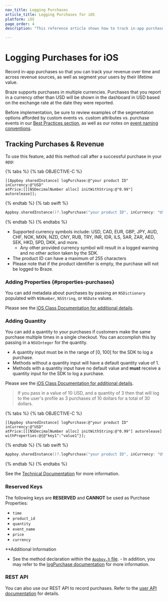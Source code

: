 ```yaml
---
nav_title: Logging Purchases
article_title: Logging Purchases for iOS
platform: iOS
page_order: 4
description: "This reference article shows how to track in-app purchases and revenue and assign purchase properties in your iOS application."

---
```


# Logging Purchases for iOS

Record in-app purchases so that you can track your revenue over time and across revenue sources, as well as segment your users by their lifetime value.

Braze supports purchases in multiple currencies. Purchases that you report in a currency other than USD will be shown in the dashboard in USD based on the exchange rate at the date they were reported.

Before implementation, be sure to review examples of the segmentation options afforded by custom events vs. custom attributes vs. purchase events in our [Best Practices section][5], as well as our notes on [event naming conventions]({{site.baseurl}}/user_guide/data_and_analytics/custom_data/event_naming_conventions/).

## Tracking Purchases & Revenue

To use this feature, add this method call after a successful purchase in your app:

{% tabs %}
{% tab OBJECTIVE-C %}

```objc
[[Appboy sharedInstance] logPurchase:@"your product ID"
inCurrency:@"USD"
atPrice:[[[NSDecimalNumber alloc] initWithString:@"0.99"] autorelease]];
```

{% endtab %}
{% tab swift %}

```swift
Appboy.sharedInstance()?.logPurchase("your product ID", inCurrency: "USD", atPrice: NSDecimalNumber(string: "0.99"))
```

{% endtab %}
{% endtabs %}

- Supported currency symbols include: USD, CAD, EUR, GBP, JPY, AUD, CHF, NOK, MXN, NZD, CNY, RUB, TRY, INR, IDR, ILS, SAR, ZAR, AED, SEK, HKD, SPD, DKK, and more.
  - Any other provided currency symbol will result in a logged warning and no other action taken by the SDK.
- The product ID can have a maximum of 255 characters
- Please note that if the product identifier is empty, the purchase will not be logged to Braze.

### Adding Properties {#properties-purchases}
You can add metadata about purchases by passing an `NSDictionary` populated with `NSNumber`, `NSString`, or `NSDate` values.

Please see the [iOS Class Documentation for additional details][8].

### Adding Quantity
You can add a quantity to your purchases if customers make the same purchase multiple times in a single checkout. You can accomplish this by passing in a `NSUInteger` for the quantity.

* A quantity input must be in the range of [0, 100] for the SDK to log a purchase.
* Methods without a quantity input will have a default quantity value of 1.
* Methods with a quantity input have no default value and **must** receive a quantity input for the SDK to log a purchase.

Please see the [iOS Class Documentation for additional details][7].

>  If you pass in a value of 10 USD, and a quantity of 3 then that will log to the user's profile as 3 purchases of 10 dollars for a total of 30 dollars.

{% tabs %}
{% tab OBJECTIVE-C %}

```objc
[[Appboy sharedInstance] logPurchase:@"your product ID"
inCurrency:@"USD"
atPrice:[[[NSDecimalNumber alloc] initWithString:@"0.99"] autorelease]
withProperties:@{@"key1":"value1"}];
```

{% endtab %}
{% tab swift %}

```swift
Appboy.sharedInstance()?.logPurchase("your product ID", inCurrency: "USD", atPrice: NSDecimalNumber(string: "0.99"), withProperties: ["key1":"value1"])
```

{% endtab %}
{% endtabs %}

See the [Technical Documentation][6] for more information.

### Reserved Keys

The following keys are __RESERVED__ and __CANNOT__ be used as Purchase Properties:

- `time`
- `product_id`
- `quantity`
- `event_name`
- `price`
- `currency`

**Additional Information

- See the method declaration within the [`Appboy.h` file][2]. - In addition, you may refer to the [logPurchase documentation]() for more information.

### REST API

You can also use our REST API to record purchases. Refer to the [user API documentation][4] for details.

[2]: https://github.com/Appboy/appboy-ios-sdk/blob/master/AppboyKit/include/Appboy.h
[4]: {{site.baseurl}}/developer_guide/rest_api/user_data/#user-data
[5]: {{site.baseurl}}/developer_guide/platform_wide/analytics_overview/#user-data-collection
[6]: http://appboy.github.io/appboy-ios-sdk/docs/interface_appboy.html#ad35bb238aaa4fe9d1ede0439a4c401db "logcustomevent:withproperties documentation"
[7]: http://appboy.github.io/appboy-ios-sdk/docs/interface_appboy.html#ab50403068be47c0acba9943583e259fa "logpurchase w/ quantity class documentation"
[8]: http://appboy.github.io/appboy-ios-sdk/docs/interface_appboy.html#aaca4b885a8f61ac9fad3936b091448cc "logpurchase w/ properties class documentation"
